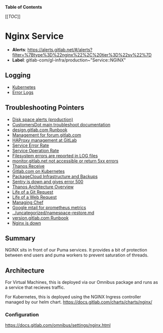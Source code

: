 <!-- MARKER: do not edit this section directly. Edit services/service-catalog.yml then run scripts/generate-docs -->

**Table of Contents**

[[_TOC_]]

# Nginx Service

* **Alerts**: <https://alerts.gitlab.net/#/alerts?filter=%7Btype%3D%22nginx%22%2C%20tier%3D%22sv%22%7D>
* **Label**: gitlab-com/gl-infra/production~"Service::NGINX"

## Logging

* [Kubernetes](https://log.gprd.gitlab.net/goto/88eab835042a07b213b8c7f24213d5bf)
* [Error Logs](https://cloudlogging.app.goo.gl/neeqq5jQEKWsxZRx8)

## Troubleshooting Pointers

* [Disk space alerts (production)](../customersdot/disk-space.md)
* [CustomersDot main troubleshoot documentation](../customersdot/overview.md)
* [design.gitlab.com Runbook](../design/design-gitlab-com.md)
* [Management for forum.gitlab.com](../forum/discourse-forum.md)
* [HAProxy management at GitLab](../frontend/haproxy.md)
* [Service Error Rate](../monitoring/definition-service-error-rate.md)
* [Service Operation Rate](../monitoring/definition-service-ops-rate.md)
* [Filesystem errors are reported in LOG files](../monitoring/filesystem_alerts.md)
* [monitor.gitlab.net not accessible or return 5xx errors](../monitoring/monitor-gitlab-net-not-accessible.md)
* [Thanos Receive](../monitoring/thanos-receive.md)
* [Gitlab.com on Kubernetes](../onboarding/gitlab.com_on_k8s.md)
* [PackageCloud Infrastructure and Backups](../packagecloud/infrastructure.md)
* [Sentry is down and gives error 500](../sentry/sentry-is-down.md)
* [Thanos Architecture Overview](../thanos/architecture.md)
* [Life of a Git Request](../tutorials/overview_life_of_a_git_request.md)
* [Life of a Web Request](../tutorials/overview_life_of_a_web_request.md)
* [Managing Chef](../uncategorized/manage-chef.md)
* [Google mtail for prometheus metrics](../uncategorized/mtail.md)
* [../uncategorized/namespace-restore.md](../uncategorized/namespace-restore.md)
* [version.gitlab.com Runbook](../version/version-gitlab-com.md)
* [Nginx is down](../web/nginx-is-down.md)
<!-- END_MARKER -->

## Summary

NGINX sits in front of our Puma services.  It provides a bit of protection
between end users and puma workers to prevent saturation of threads.

## Architecture

For Virtual Machines, this is deployed via our Omnibus package and runs as a
service that recieves traffic.

For Kubernetes, this is deployed using the NGINX Ingress controller managed by
our helm chart.  <https://docs.gitlab.com/charts/charts/nginx/>

### Configuration

<https://docs.gitlab.com/omnibus/settings/nginx.html>

<!-- ## Performance -->

<!-- ## Scalability -->

<!-- ## Availability -->

<!-- ## Durability -->

<!-- ## Security/Compliance -->

<!-- ## Monitoring/Alerting -->

<!-- ## Links to further Documentation -->
